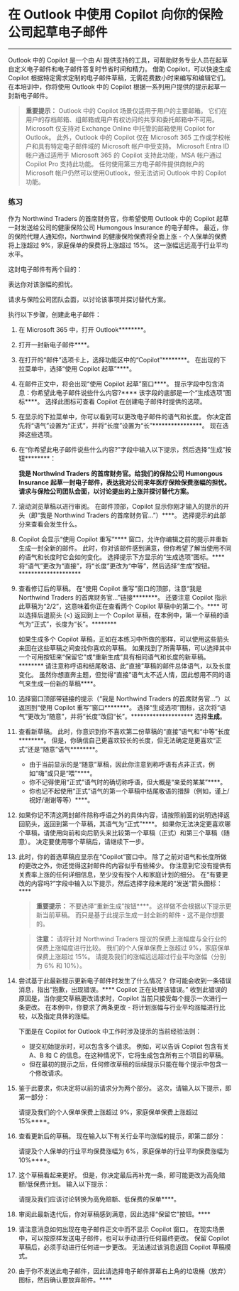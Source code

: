 # 在 Outlook 中使用 Copilot 向你的保险公司起草电子邮件
---
Outlook 中的 Copilot 是一个由 AI 提供支持的工具，可帮助财务专业人员在起草自定义电子邮件和电子邮件答复时节省时间和精力。 借助 Copilot，可以快速生成 Copilot 根据特定需求定制的电子邮件草稿，无需花费数小时来编写和编辑它们。 在本培训中，你将使用 Outlook 中的 Copilot 根据一系列用户提供的提示起草一封新电子邮件。

> **重要提示：** Outlook 中的 Copilot 场景仅适用于用户的主要邮箱。 它们在用户的存档邮箱、组邮箱或用户有权访问的共享和委托邮箱中不可用。 Microsoft 仅支持对 Exchange Online 中托管的邮箱使用 Copilot for Outlook。 此外，Outlook 中的 Copilot 仅在 Microsoft 365 工作或学校帐户和具有特定电子邮件域的 Microsoft 帐户中受支持。 Microsoft Entra ID 帐户通过适用于 Microsoft 365 的 Copilot 支持此功能，MSA 帐户通过 Copilot Pro 支持此功能。 任何使用第三方电子邮件提供商帐户的 Microsoft 帐户仍然可以使用Outlook，但无法访问 Outlook 中的 Copilot 功能。

### 练习

作为 Northwind Traders 的首席财务官，你希望使用 Outlook 中的 Copilot 起草一封发送给公司的健康保险公司 Humongous Insurance 的电子邮件。 最近，你的保险代理人通知你，Northwind 的健康保险保费将全面上涨 - 个人保单的保费将上涨超过 9%，家庭保单的保费将上涨超过 15%。 这一涨幅远远高于行业平均水平。

这封电子邮件有两个目的：

表达你对该涨幅的担忧。

请求与保险公司团队会面，以讨论该事项并探讨替代方案。

执行以下步骤，创建此电子邮件：

1.  在 Microsoft 365 中，打开 Outlook********。
2.  打开一封新电子邮件****。
3.  在打开的“邮件”选项卡上，选择功能区中的“Copilot”********。 在出现的下拉菜单中，选择“使用 Copilot 起草”****。
4.  在邮件正文中，将会出现“使用 Copilot 起草”窗口****。 提示字段中包含消息：你希望此电子邮件说些什么内容?**** 该字段的底部是一个“生成选项”图标****。 选择此图标可查看 Copilot 在创建电子邮件时提供的选项。
5.  在显示的下拉菜单中，你可以看到可以更改电子邮件的语气和长度。 你决定首先将“语气”设置为“正式”，并将“长度”设置为“长”****************。 现在选择这些选项。
6.  在“你希望此电子邮件说些什么内容?”字段中输入以下提示，然后选择“生成”按钮********：
    
    **我是 Northwind Traders 的首席财务官。给我们的保险公司 Humongous Insurance 起草一封电子邮件，表达我对公司来年医疗保险保费涨幅的担忧。请求与保险公司团队会面，以讨论提出的上涨并探讨替代方案。** 
7.  滚动浏览草稿以进行审阅。 在邮件顶部，Copilot 显示你刚才输入的提示的开头（即“我是 Northwind Traders 的首席财务官...”）****。 选择提示的此部分来查看会发生什么。
8.  Copilot 会显示“使用 Copilot 重写”**** 窗口，允许你编辑之前的提示并重新生成一封全新的邮件。 此时，你对该邮件感到满意，但你希望了解当使用不同的语气和长度时它会如何变化。 选择提示下方显示的“生成选项”图标。**** 将“语气”更改为“直接”，将“长度”更改为“中等”，然后选择“生成”按钮。********************
9.  查看修订后的草稿。 在“使用 Copilot 重写”窗口的顶部，注意“我是 Northwind Traders 的首席财务官...”链接********。 还要注意 Copilot 指示此草稿为“2/2”，这意味着你正在查看两个 Copilot 草稿中的第二个。**** 可以选择后退箭头 (&lt;) 返回到上一个 Copilot 草稿，在本例中，第一个草稿的语气为“正式”，长度为“长”。********
    
    如果生成多个 Copilot 草稿，正如在本练习中所做的那样，可以使用这些箭头来回在这些草稿之间查找你喜欢的草稿。 如果找到了所需草稿，可以选择其中一个可用按钮来“保留它”或“重新生成”具有相同语气和长度的新草稿。******** 请注意称呼语和结尾敬语、此“直接”草稿的邮件总体语气，以及长度变化。 虽然你想直奔主题，但觉得“直接”语气太不近人情，因此想用不同的语气来生成一份新的草稿****。
10. 选择窗口顶部带链接的提示（“我是 Northwind Traders 的首席财务官...”）以返回到“使用 Copilot 重写”窗口********。 选择“生成选项”图标，这次将“语气”更改为“随意”，并将“长度”改回“长”。******************** 选择**生成**。
11. 查看新草稿。 此时，你意识到你不喜欢第二份草稿的“直接”语气和“中等”长度********。 但是，你确信自己更喜欢较长的长度，但无法确定是更喜欢“正式”还是“随意”语气********。
     -  由于当前显示的是“随意”草稿，因此你注意到称呼语有点非正式，例如“嗨”或只是“喂”****。
     -  你不记得使用“正式”语气时的确切称呼语，但大概是“亲爱的某某”****。
     -  你也记不起使用“正式”语气的第一个草稿中结尾敬语的措辞（例如，谨上/祝好/谢谢等等）****。
12. 如果你记不清这两封邮件除称呼语之外的具体内容，请按照前面的说明选择返回箭头，返回到第一个草稿，其语气为“正式”****。 如果你无法决定更喜欢哪个草稿，请使用向前和向后箭头来比较第一个草稿（正式）和第三个草稿（随意）。 决定要使用哪个草稿后，请继续下一步。
13. 此时，你的首选草稿应显示在“Copilot”窗口中。 除了之前对语气和长度所做的更改之外，你还觉得这封邮件的内容似乎有些稀少。 你注意到它没有提供有关费率上涨的任何详细信息，至少没有按个人和家庭计划的细分。 在“有要更改的内容吗?”字段中输入以下提示，然后选择字段末尾的“发送”箭头图标：****
    
    > **重要提示：** 不要选择“重新生成”按钮****。 这样做不会根据以下提示更新当前草稿。 而只是基于此提示生成一封全新的邮件 - 这不是你想要的。
    
    > **注意：** 请将针对 Northwind Traders 提议的保费上涨幅度与全行业的保费上涨幅度进行比较。 我们的个人保单保费上涨超过 9%，家庭保单保费上涨超过 15%。 请提及我们的涨幅远远超过行业平均涨幅（分别为 6% 和 10%）。
14. 尝试基于此最新提示更新电子邮件时发生了什么情况？ 你可能会收到一条错误消息，指出“抱歉，出现错误。**** Copilot 正在处理该错误。” 收到此错误的原因是，当你提交草稿更改请求时，Copilot 当前只接受每个提示一次进行一条更改。 在本例中，你要求了两条更改 - 将计划涨幅与行业平均涨幅进行比较，以及指定具体的涨幅。
    
    下面是在 Copilot for Outlook 中工作时涉及提示的当前经验法则：
    
    
     -  提交初始提示时，可以包含多个请求。 例如，可以告诉 Copilot 包含有关 A、B 和 C 的信息。在这种情况下，它将生成包含所有三个项目的草稿。
     -  但在最初的提示之后，任何修改草稿的后续提示只能在每个提示中包含一个修改请求。
     
15. 鉴于此要求，你决定将以前的请求分为两个部分。 这次，请输入以下提示，即第一部分：
    
    请提及我们的个人保单保费上涨超过 9%，家庭保单保费上涨超过 15%****。
16. 查看更新后的草稿。 现在输入以下有关行业平均涨幅的提示，即第二部分：
    
    请提及个人保单的行业平均保费涨幅为 6%，家庭保单的行业平均保费涨幅为 10%****。
17. 这个草稿看起来更好。 但是，你决定最后再补充一条，即可能更改为高免赔额/低保费计划。 输入以下提示：
    
    请提及我们应该讨论转换为高免赔额、低保费的保单****。
18. 审阅此最新迭代后，你对草稿感到满意，因此选择“保留它”按钮。****
19. 请注意消息如何出现在电子邮件正文中而不显示 Copilot 窗口。 在现实场景中，可以按原样发送电子邮件，也可以手动进行任何最终更改。 保留 Copilot 草稿后，必须手动进行任何进一步更改。 无法通过该消息返回 Copilot 草稿模式。
20. 由于你不发送此电子邮件，因此请选择电子邮件屏幕右上角的垃圾桶（放弃）图标，然后确认要放弃邮件。****
